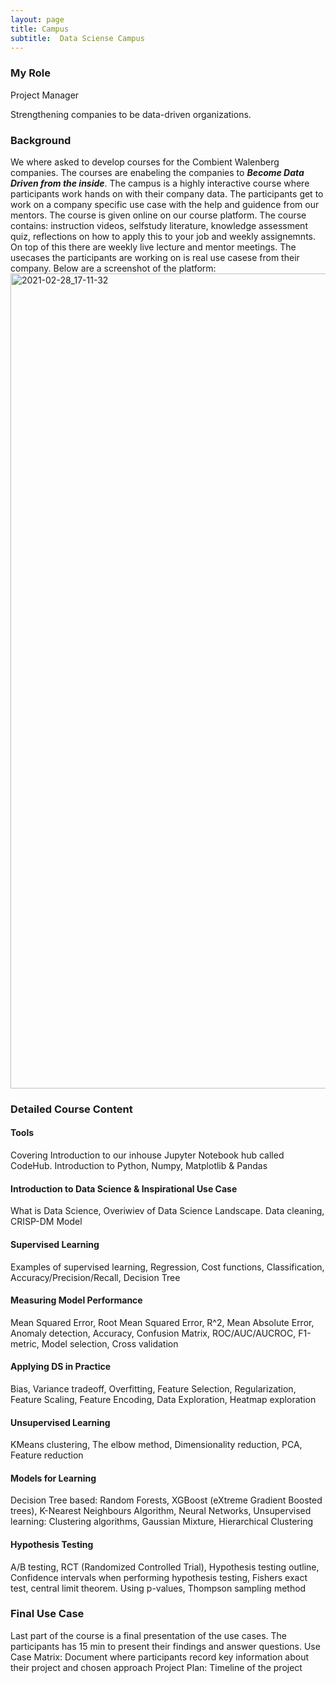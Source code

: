 ```yaml
---
layout: page
title: Campus
subtitle:  Data Sciense Campus
---
```


### My Role
Project Manager
<p>Strengthening companies to be data-driven organizations.</p>

### Background
We where asked to develop courses for the Combient Walenberg companies. The courses are enabeling the companies to **_Become Data Driven from the inside_**. The campus is a highly interactive course where participants work hands on with their company data. The participants get to work on a company specific use case with the help and guidence from our mentors. The course is given online on our course platform. The course contains: instruction videos, selfstudy literature, knowledge assessment quiz, reflections on how to apply this to your job and weekly assignemnts. On top of this there are weekly live lecture and mentor meetings. The usecases the participants are working on is real use casese from their company.
Below are a screenshot of the platform: 
<img width="1304" alt="2021-02-28_17-11-32" src="https://user-images.githubusercontent.com/15735938/109425399-5c216c80-79e8-11eb-8dbc-e40cb1e6cf1a.png">


### Detailed Course Content
#### Tools
Covering Introduction to our inhouse Jupyter Notebook hub called CodeHub. Introduction to Python, Numpy, Matplotlib & Pandas
#### Introduction to Data Science & Inspirational Use Case
What is Data Science, Overiwiev of Data Science Landscape. Data cleaning, CRISP-DM Model
#### Supervised Learning
Examples of supervised learning, Regression, Cost functions, Classification, Accuracy/Precision/Recall, Decision Tree
#### Measuring Model Performance
Mean Squared Error, Root Mean Squared Error, R^2, Mean Absolute Error, Anomaly detection, Accuracy, Confusion Matrix, ROC/AUC/AUCROC, F1-metric, Model selection, Cross validation 
#### Applying DS in Practice
Bias, Variance tradeoff, Overfitting, Feature Selection, Regularization, Feature Scaling, Feature Encoding, Data Exploration, Heatmap exploration
#### Unsupervised Learning
KMeans clustering, The elbow method, Dimensionality reduction, PCA, Feature reduction
#### Models for Learning
Decision Tree based: Random Forests, XGBoost (eXtreme Gradient Boosted trees), K-Nearest Neighbours Algorithm, Neural Networks, Unsupervised learning: Clustering algorithms, Gaussian Mixture, Hierarchical Clustering
#### Hypothesis Testing
A/B testing, RCT (Randomized Controlled Trial), Hypothesis testing outline, Confidence intervals when performing hypothesis testing, Fishers exact test, central limit theorem. Using p-values, Thompson sampling method

### Final Use Case
Last part of the course is a final presentation of the use cases. The participants has 15 min to present their findings and answer questions. 
Use Case Matrix: Document where participants record key information about their project and chosen approach
Project Plan: Timeline of the project



